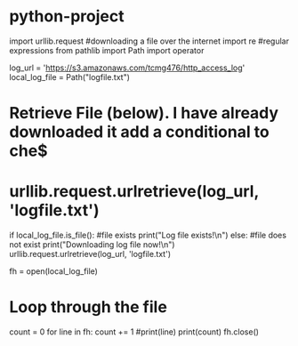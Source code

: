 # python-project
import urllib.request #downloading a file over the internet
import re #regular expressions
from pathlib import Path
import operator

log_url = 'https://s3.amazonaws.com/tcmg476/http_access_log'
local_log_file = Path("logfile.txt")

# Retrieve File (below). I have already downloaded it add a conditional to che$
# urllib.request.urlretrieve(log_url, 'logfile.txt')
if local_log_file.is_file():
    #file exists
    print("Log file exists!\n")
else: #file does not exist
    print("Downloading log file now!\n")
    urllib.request.urlretrieve(log_url, 'logfile.txt')
    
fh = open(local_log_file)
# Loop through the file
count = 0
for line in fh:
  count += 1
  #print(line)
print(count)
fh.close()

